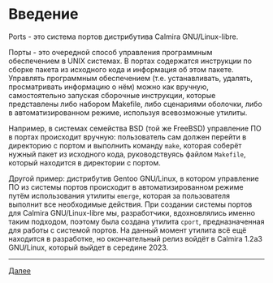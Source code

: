 # Введение

Ports - это система портов дистрибутива Calmira GNU/Linux-libre.

Порты - это очередной способ управления программным обеспечением в UNIX
системах. В портах содержатся инструкции по сборке пакета из исходного кода и
информация об этом пакете. Управлять программным обеспечением (т.е.
устанавливать, удалять, просматривать информацию о нём) можно как вручную,
самостоятельно запуская сборочные инструкции, которые представлены либо набором
Makefile, либо сценариями оболочки, либо в автоматизированном режиме, используя
всевозможные утилиты.

Например, в системах семейства BSD (той же FreeBSD) управление ПО в портах
происходит вручную: пользователь сам должен перейти в директорию с портом и
выполнить команду `make`, которая соберёт нужный пакет из исходного кода,
руководствуясь файлом `Makefile`, который находится в директории с портом.

Другой пример: дистрибутив Gentoo GNU/Linux, в котором управление ПО из системы
портов происходит в автоматизированном режиме путём использования утилиты
`emerge`, которая за пользователя выполнит все необходимые действия. При
создании системы портов для Calmira GNU/Linux-libre мы, разработчики,
вдохновлялись именно таким подходом, поэтому была создана утилита `cport`,
предназначенная для работы с системой портов. На данный момент утилита всё ещё
находится в разработке, но окончательный релиз войдёт в Calmira 1.2a3
GNU/Linux, который выйдет в середине 2023.

---

[Далее]()
